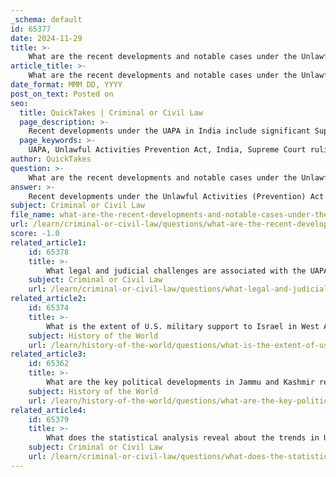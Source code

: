 ```yaml
---
_schema: default
id: 65377
date: 2024-11-29
title: >-
    What are the recent developments and notable cases under the Unlawful Activities (Prevention) Act (UAPA) in India?
article_title: >-
    What are the recent developments and notable cases under the Unlawful Activities (Prevention) Act (UAPA) in India?
date_format: MMM DD, YYYY
post_on_text: Posted on
seo:
  title: QuickTakes | Criminal or Civil Law
  page_description: >-
    Recent developments under the UAPA in India include significant Supreme Court rulings, notable bail cases, increased arrests and charges involving public figures, a rise in the number of UAPA cases, and renewed bans on insurgent organizations, raising concerns about national security and individual rights.
  page_keywords: >-
    UAPA, Unlawful Activities Prevention Act, India, Supreme Court rulings, bail cases, Arundhati Roy, Thwaha Faisal, increase in UAPA cases, terrorism, judicial ambiguity, civil liberties
author: QuickTakes
question: >-
    What are the recent developments and notable cases under the Unlawful Activities (Prevention) Act (UAPA) in India?
answer: >-
    Recent developments under the Unlawful Activities (Prevention) Act (UAPA) in India have highlighted significant judicial rulings and ongoing controversies surrounding the application of this legislation. Here are some notable cases and developments:\n\n1. **Supreme Court Rulings**: In the past week, the Supreme Court delivered three important judgments related to the UAPA. These rulings are seen as positive steps, yet they underscore the plight of many individuals who remain imprisoned under the UAPA without trial. The court has emphasized that jail, rather than bail, is the default position in UAPA cases, which has led to a higher threshold for granting bail.\n\n2. **Bail Cases**: Despite the stringent standards set by the Supreme Court in 2019, there have been instances where bail has been granted to individuals accused under the UAPA. For example, the Supreme Court allowed bail to several accused in high-profile terrorism cases, including K.A. Najeeb and Vernon Gonsalves, despite the court's earlier ruling that made it more difficult for trial courts to critically assess the prosecution's case when considering bail.\n\n3. **Recent Arrests and Charges**: The UAPA has been invoked in various cases, including the prosecution of novelist Arundhati Roy for allegedly making provocative statements advocating for Kashmiri separatism. Additionally, Thwaha Faisal was charged under the UAPA for his alleged association with the banned CPI (Maoist).\n\n4. **Increase in UAPA Cases**: The National Crime Records Bureau (NCRB) reported a 17.9% increase in UAPA cases in 2022, with Jammu and Kashmir recording the highest number of such cases. This trend reflects the ongoing security challenges in the region.\n\n5. **Bans on Organizations**: The Indian government has recently renewed a ban on the United Liberation Front of Asom (ULFA) under the UAPA for five years, citing the group's involvement in multiple cases of planting explosives. This ban is part of a broader strategy to combat terrorism and insurgency in the region.\n\n6. **Judicial Ambiguity**: The Supreme Court's approach to bail in UAPA cases has been inconsistent, leading to varying outcomes based on the composition of the benches hearing the cases. This has raised concerns about the fairness and uniformity of judicial proceedings under the UAPA.\n\nThese developments illustrate the complex interplay between national security concerns and individual rights under the UAPA, as well as the ongoing debates surrounding its application and implications for civil liberties in India.
subject: Criminal or Civil Law
file_name: what-are-the-recent-developments-and-notable-cases-under-the-unlawful-activities-prevention-act-uapa-in-india.md
url: /learn/criminal-or-civil-law/questions/what-are-the-recent-developments-and-notable-cases-under-the-unlawful-activities-prevention-act-uapa-in-india
score: -1.0
related_article1:
    id: 65378
    title: >-
        What legal and judicial challenges are associated with the UAPA in India?
    subject: Criminal or Civil Law
    url: /learn/criminal-or-civil-law/questions/what-legal-and-judicial-challenges-are-associated-with-the-uapa-in-india
related_article2:
    id: 65374
    title: >-
        What is the extent of U.S. military support to Israel in West Asia?
    subject: History of the World
    url: /learn/history-of-the-world/questions/what-is-the-extent-of-us-military-support-to-israel-in-west-asia
related_article3:
    id: 65362
    title: >-
        What are the key political developments in Jammu and Kashmir regarding the formation of a new government?
    subject: History of the World
    url: /learn/history-of-the-world/questions/what-are-the-key-political-developments-in-jammu-and-kashmir-regarding-the-formation-of-a-new-government
related_article4:
    id: 65379
    title: >-
        What does the statistical analysis reveal about the trends in UAPA cases in India?
    subject: Criminal or Civil Law
    url: /learn/criminal-or-civil-law/questions/what-does-the-statistical-analysis-reveal-about-the-trends-in-uapa-cases-in-india
---
```


&nbsp;